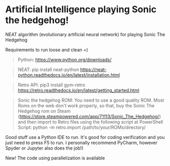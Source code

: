 # Artificial Intelligence playing Sonic the hedgehog!
NEAT algorithm (evolutionary artificial neural network) for playing Sonic The Hedgehog 

Requirements to run loose and clean =)

 > Python: https://www.python.org/downloads/

 > NEAT: pip install neat-python https://neat-python.readthedocs.io/en/latest/installation.html
 
 > Retro API: pip3 install gym-retro https://retro.readthedocs.io/en/latest/getting_started.html
 
 > Sonic the hedgehog ROM: You need to use a good quality ROM. Most Roms on the web don't work properly, so that, buy the Sonic The Hedgehog rom on Steam (https://store.steampowered.com/app/71113/Sonic_The_Hedgehog/) and then import to Retro files using the following script at PowerShell Script: python -m retro.import /path/to/your/ROMs/directory/

 Good stuff use a Python IDE to run. It's good for coding verification and you just need to press F5 to run. I personally recommend PyCharm, however Spyder or Jupyter also does the job!)
 
New! The code using parallelization is available

